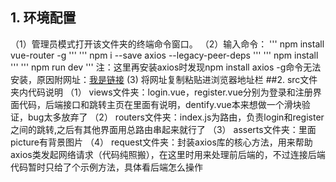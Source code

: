 ## 1. 环境配置
（1）管理员模式打开该文件夹的终端命令窗口。
（2）输入命令：
''' npm install vue-router -g '''
''' npm i --save axios --legacy-peer-deps '''
''' npm install '''
''' npm run dev '''
注：这里再安装axios时发现npm install axios -g命令无法安装，原因附网址：[我是链接](https://blog.csdn.net/weixin_48567232/article/details/136171199)
 (3) 将网址复制粘贴进浏览器地址栏
##2. src文件夹内代码说明
（1） views文件夹：login.vue，register.vue分别为登录和注册界面代码，后端接口和跳转主页在里面有说明，dentify.vue本来想做一个滑块验证，bug太多放弃了
（2） routers文件夹：index.js为路由，负责login和register之间的跳转,之后有其他界面用总路由串起来就行了
（3） asserts文件夹：里面picture有背景图片
（4） request文件夹：封装axios库的核心方法，用来帮助axios类发起网络请求（代码纯照搬），在这里时用来处理前后端的，不过连接后端代码暂时只给了个示例方法，具体看后端怎么操作

